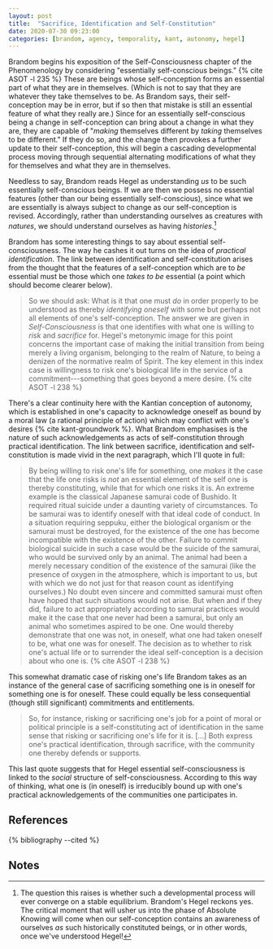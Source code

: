 ```yaml
---
layout: post
title:  "Sacrifice, Identification and Self-Constitution"
date: 2020-07-30 09:23:00
categories: [brandom, agency, temporality, kant, autonomy, hegel]
---
```


Brandom begins his exposition of the Self-Consciousness chapter of the Phenomenology by considering "essentially self-conscious beings." {% cite ASOT -l 235 %} These are beings whose self-conception forms an essential part of what they are in themselves. (Which is not to say that they are whatever they take themselves to be. As Brandom says, their self-conception may be in error, but if so then that mistake is still an essential feature of what they really are.) Since for an essentially self-conscious being a change in self-conception can bring about a change in what they are, they are capable of "_making_ themselves different by _taking_ themselves to be different." If they do so, and the change then provokes a further update to their self-conception, this will begin a cascading developmental process moving through sequential alternating modifications of what they for themselves and what they are in themselves.

<!--more-->

Needless to say, Brandom reads Hegel as understanding _us_ to be such essentially self-conscious beings. If we are then we possess no essential features (other than our being essentially self-conscious), since what we are essentially is always subject to change as our self-conception is revised. Accordingly, rather than understanding ourselves as creatures with _natures_, we should understand ourselves as having _histories_.[^1]

Brandom has some interesting things to say about essential self-consciousness. The way he cashes it out  turns on the idea of _practical identification_. The link between identification and self-constitution arises from the thought that the features of a self-conception which are to _be_ essential must be those which one _takes to be_ essential (a point which should become clearer below).

> So we should ask: What is it that one must _do_ in order properly to be understood as thereby _identifying oneself_ with some but perhaps not all elements of one's self-conception. The answer we are given in _Self-Consciousness_ is that one identifies with what one is willing to _risk_ and _sacrifice_ for. Hegel's metonymic image for this point concerns the important case of making the initial transition from being merely a living organism, belonging to the realm of Nature, to being a denizen of the normative realm of Spirit. The key element in this index case is willingness to risk one's biological life in the service of a commitment---something that goes beyond a mere desire. {% cite ASOT -l 238 %}

There's a clear continuity here with the Kantian conception of autonomy, which is established in one's capacity to acknowledge oneself as bound by a moral law (a rational principle of action) which may conflict with one's desires {% cite kant-groundwork %}. What Brandom emphasises is the nature of such acknowledgements as acts of self-constitution through practical identification. The link between sacrifice, identification and self-constitution is made vivid in the next paragraph, which I'll quote in full:

> By being willing to risk one's life for something, one _makes_ it the case that the life one risks is _not_ an essential element of the self one is thereby constituting, while that for which one risks it is. An extreme example is the classical Japanese samurai code of Bushido. It required ritual suicide under a daunting variety of circumstances. To be samurai was to identify oneself with that ideal code of conduct. In a situation requiring seppuku, either the biological organism or the samurai must be destroyed, for the existence of the one has become incompatible with the existence of the other. Failure to commit biological suicide in such a case would be the suicide of the samurai, who would be survived only by an animal. The animal had been a merely necessary condition of the existence of the samurai (like the presence of oxygen in the atmosphere, which is important to us, but with which we do not just for that reason count as identifying ourselves.) No doubt even sincere and committed samurai must often have hoped that such situations would not arise. But when and if they did, failure to act appropriately according to samurai practices would make it the case that one never had been a samurai, but only an animal who sometimes aspired to be one. One would thereby demonstrate that one was not, in oneself, what one had taken oneself to be, what one was for oneself. The decision as to whether to risk one's actual life or to surrender the ideal self-conception is a decision about who one is. {% cite ASOT -l 238 %}

This somewhat dramatic case of risking one's life Brandom takes as an instance of the general case of sacrificing something one is in oneself for something one is for oneself. These could equally be less consequential (though still significant) commitments and entitlements.

> So, for instance, risking or sacrificing one's job for a point of moral or political principle is a self-constituting act of identification in the same sense that risking or sacrificing one's life for it is. [...] Both express one's practical identification, through sacrifice, with the community one thereby defends or supports.

This last quote suggests that for Hegel essential self-consciousness is linked to the _social_ structure of self-consciousness. According to this way of thinking, what one is (in oneself) is irreducibly bound up with one's practical acknowledgements of the communities one participates in.

## References
{% bibliography --cited %}

## Notes

[^1]: The question this raises is whether such a developmental process will ever converge on a stable equilibrium. Brandom's Hegel reckons yes. The critical moment that will usher us into the phase of Absolute Knowing will come when our self-conception contains an awareness of ourselves _as_ such historically constituted beings, or in other words, once we've understood Hegel!
